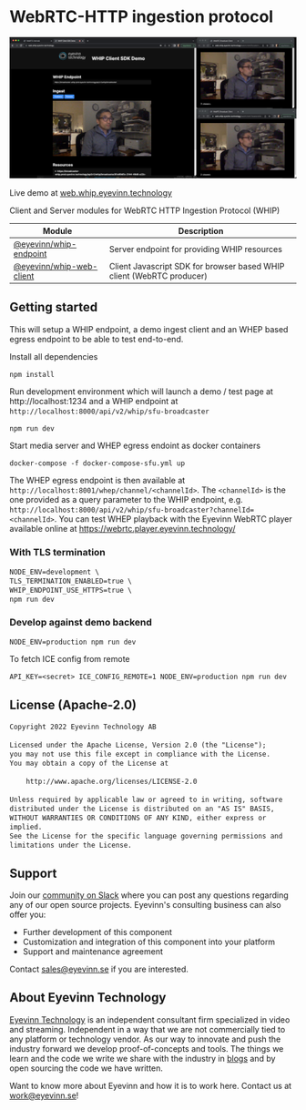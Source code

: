# WebRTC-HTTP ingestion protocol

![Screenshot](screenshot.png)

Live demo at [web.whip.eyevinn.technology](https://web.whip.eyevinn.technology)

Client and Server modules for WebRTC HTTP Ingestion Protocol (WHIP)

| Module | Description |
| ------ | ----------- |
| [@eyevinn/whip-endpoint](https://www.npmjs.com/package/@eyevinn/whip-endpoint) | Server endpoint for providing WHIP resources |
| [@eyevinn/whip-web-client](https://www.npmjs.com/package/@eyevinn/whip-web-client) | Client Javascript SDK for browser based WHIP client (WebRTC producer) |

## Getting started

This will setup a WHIP endpoint, a demo ingest client and an WHEP based egress endpoint to be able to test end-to-end.

Install all dependencies

```
npm install
```

Run development environment which will launch a demo / test page at http://localhost:1234 and a WHIP endpoint at `http://localhost:8000/api/v2/whip/sfu-broadcaster`

```
npm run dev
```

Start media server and WHEP egress endoint as docker containers

```
docker-compose -f docker-compose-sfu.yml up
```

The WHEP egress endpoint is then available at `http://localhost:8001/whep/channel/<channelId>`. The `<channelId>` is the one provided as a query parameter to the WHIP endpoint, e.g. `http://localhost:8000/api/v2/whip/sfu-broadcaster?channelId=<channelId>`. You can test WHEP playback with the Eyevinn WebRTC player available online at https://webrtc.player.eyevinn.technology/

### With TLS termination

```
NODE_ENV=development \ 
TLS_TERMINATION_ENABLED=true \
WHIP_ENDPOINT_USE_HTTPS=true \
npm run dev
```

### Develop against demo backend

```
NODE_ENV=production npm run dev
```

To fetch ICE config from remote

```
API_KEY=<secret> ICE_CONFIG_REMOTE=1 NODE_ENV=production npm run dev
```

## License (Apache-2.0)

```
Copyright 2022 Eyevinn Technology AB

Licensed under the Apache License, Version 2.0 (the "License");
you may not use this file except in compliance with the License.
You may obtain a copy of the License at

    http://www.apache.org/licenses/LICENSE-2.0

Unless required by applicable law or agreed to in writing, software
distributed under the License is distributed on an "AS IS" BASIS,
WITHOUT WARRANTIES OR CONDITIONS OF ANY KIND, either express or implied.
See the License for the specific language governing permissions and
limitations under the License.
```

## Support

Join our [community on Slack](http://slack.streamingtech.se) where you can post any questions regarding any of our open source projects. Eyevinn's consulting business can also offer you:

- Further development of this component
- Customization and integration of this component into your platform
- Support and maintenance agreement

Contact [sales@eyevinn.se](mailto:sales@eyevinn.se) if you are interested.

## About Eyevinn Technology

[Eyevinn Technology](https://www.eyevinntechnology.se) is an independent consultant firm specialized in video and streaming. Independent in a way that we are not commercially tied to any platform or technology vendor. As our way to innovate and push the industry forward we develop proof-of-concepts and tools. The things we learn and the code we write we share with the industry in [blogs](https://dev.to/video) and by open sourcing the code we have written.

Want to know more about Eyevinn and how it is to work here. Contact us at work@eyevinn.se!
